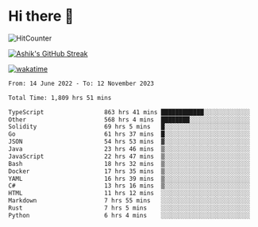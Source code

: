 # Hi there 👋

![HitCounter](https://hits.seeyoufarm.com/api/count/incr/badge.svg?url=https%3A%2F%2Fgithub.com%2Fashrhmn1212%2Fhit-counter)

<!-- ![Contribution Graph](https://github-readme-activity-graph.cyclic.app/graph?username=ashrhmn) -->


<!-- [![Top Langs](https://github-readme-stats.vercel.app/api/top-langs/?username=ashrhmn&layout=compact&theme=synthwave&langs_count=10&card_width=445)](https://github.com/anuraghazra/github-readme-stats) -->

[![Ashik's GitHub Streak](https://github-readme-streak-stats.herokuapp.com/?user=ashrhmn&theme=blood&fire=DD7F1C&background=151515&dates=9f9f9f&border=DD2727)](https://git.io/streak-stats)

<!-- ![Ashik's GitHub stats](https://github-readme-stats.vercel.app/api/?username=ashrhmn&show_icons=true&title_color=fff&icon_color=79ff97&text_color=9f9f9f&bg_color=151515) -->

[![wakatime](https://wakatime.com/badge/user/3df86613-ba63-4631-8e65-0ff18e7becad.svg)](https://wakatime.com/@3df86613-ba63-4631-8e65-0ff18e7becad)

<!--START_SECTION:waka-->

```txt
From: 14 June 2022 - To: 12 November 2023

Total Time: 1,809 hrs 51 mins

TypeScript                 863 hrs 41 mins ████████████░░░░░░░░░░░░░   47.72 %
Other                      568 hrs 4 mins  ████████░░░░░░░░░░░░░░░░░   31.39 %
Solidity                   69 hrs 5 mins   █░░░░░░░░░░░░░░░░░░░░░░░░   03.82 %
Go                         61 hrs 37 mins  █░░░░░░░░░░░░░░░░░░░░░░░░   03.40 %
JSON                       54 hrs 53 mins  ▓░░░░░░░░░░░░░░░░░░░░░░░░   03.03 %
Java                       23 hrs 46 mins  ▒░░░░░░░░░░░░░░░░░░░░░░░░   01.31 %
JavaScript                 22 hrs 47 mins  ▒░░░░░░░░░░░░░░░░░░░░░░░░   01.26 %
Bash                       18 hrs 32 mins  ▒░░░░░░░░░░░░░░░░░░░░░░░░   01.02 %
Docker                     17 hrs 35 mins  ▒░░░░░░░░░░░░░░░░░░░░░░░░   00.97 %
YAML                       16 hrs 39 mins  ▒░░░░░░░░░░░░░░░░░░░░░░░░   00.92 %
C#                         13 hrs 16 mins  ▒░░░░░░░░░░░░░░░░░░░░░░░░   00.73 %
HTML                       11 hrs 12 mins  ░░░░░░░░░░░░░░░░░░░░░░░░░   00.62 %
Markdown                   7 hrs 55 mins   ░░░░░░░░░░░░░░░░░░░░░░░░░   00.44 %
Rust                       7 hrs 5 mins    ░░░░░░░░░░░░░░░░░░░░░░░░░   00.39 %
Python                     6 hrs 4 mins    ░░░░░░░░░░░░░░░░░░░░░░░░░   00.34 %
```

<!--END_SECTION:waka-->


<!--### Most Used Languages
<img src="https://wakatime.com/share/@ashrhmn/24ecb986-5bf8-4607-af7f-0aab08908d8c.png" />

### Favourite Tools
<img src="https://wakatime.com/share/@ashrhmn/f4e08015-f3bc-460a-9228-95a3ba11c604.png" />-->
